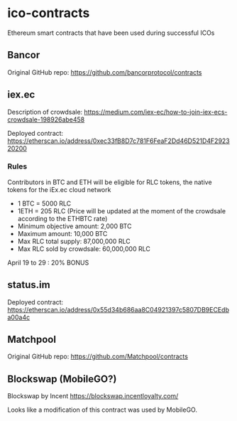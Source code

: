 # ico-contracts
Ethereum smart contracts that have been used during successful ICOs

## Bancor

Original GitHub repo: https://github.com/bancorprotocol/contracts

## iex.ec

Description of crowdsale: https://medium.com/iex-ec/how-to-join-iex-ecs-crowdsale-198926abe458

Deployed contract: https://etherscan.io/address/0xec33fB8D7c781F6FeaF2Dd46D521D4F292320200

### Rules

Contributors in BTC and ETH will be eligible for RLC tokens, the native tokens for the iEx.ec cloud network
 
* 1 BTC = 5000 RLC
* 1ETH = 205 RLC (Price will be updated at the moment of the crowdsale according to the ETHBTC rate)
* Minimum objective amount: 2,000 BTC
* Maximum amount: 10,000 BTC
* Max RLC total supply: 87,000,000 RLC
* Max RLC sold by crowdsale: 60,000,000 RLC

April 19 to 29 : 20% BONUS

## status.im

Deployed contract: https://etherscan.io/address/0x55d34b686aa8C04921397c5807DB9ECEdba00a4c

## Matchpool

Original GitHub repo: https://github.com/Matchpool/contracts

## Blockswap (MobileGO?)

Blockswap by Incent https://blockswap.incentloyalty.com/

Looks like a modification of this contract was used by MobileGO.
